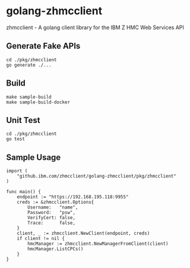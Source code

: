 # golang-zhmcclient
zhmcclient - A golang client library for the IBM Z HMC Web Services API

## Generate Fake APIs
```
cd ./pkg/zhmcclient
go generate ./...
```

## Build
```
make sample-build
make sample-build-docker
```

## Unit Test
```
cd ./pkg/zhmcclient
go test
```

## Sample Usage
```
import (
	"github.ibm.com/zhmcclient/golang-zhmcclient/pkg/zhmcclient"
)

func main() {
	endpoint := "https://192.168.195.118:9955"
	creds := &zhmcclient.Options{
		Username:   "name",
		Password:   "psw",
		VerifyCert: false,
		Trace:      false,
	}
	client, _ := zhmcclient.NewClient(endpoint, creds)
	if client != nil {
		hmcManager := zhmcclient.NewManagerFromClient(client)
		hmcManager.ListCPCs()
	}
}
```
